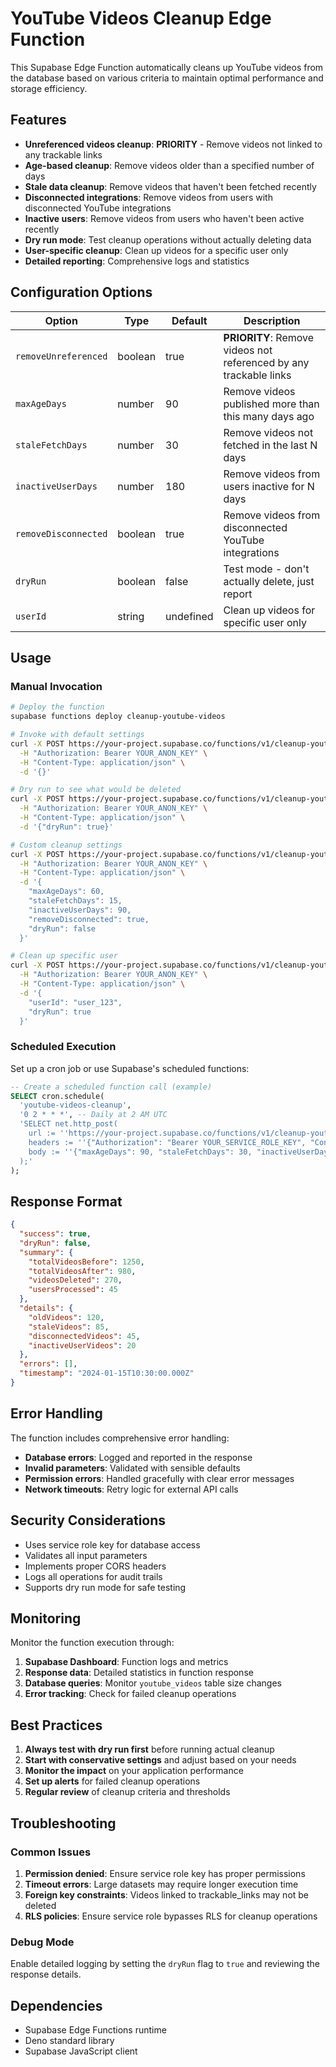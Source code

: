 # YouTube Videos Cleanup Edge Function

This Supabase Edge Function automatically cleans up YouTube videos from the database based on various criteria to maintain optimal performance and storage efficiency.

## Features

- **Unreferenced videos cleanup**: **PRIORITY** - Remove videos not linked to any trackable links
- **Age-based cleanup**: Remove videos older than a specified number of days
- **Stale data cleanup**: Remove videos that haven't been fetched recently
- **Disconnected integrations**: Remove videos from users with disconnected YouTube integrations
- **Inactive users**: Remove videos from users who haven't been active recently
- **Dry run mode**: Test cleanup operations without actually deleting data
- **User-specific cleanup**: Clean up videos for a specific user only
- **Detailed reporting**: Comprehensive logs and statistics

## Configuration Options

| Option | Type | Default | Description |
|--------|------|---------|-------------|
| `removeUnreferenced` | boolean | true | **PRIORITY**: Remove videos not referenced by any trackable links |
| `maxAgeDays` | number | 90 | Remove videos published more than this many days ago |
| `staleFetchDays` | number | 30 | Remove videos not fetched in the last N days |
| `inactiveUserDays` | number | 180 | Remove videos from users inactive for N days |
| `removeDisconnected` | boolean | true | Remove videos from disconnected YouTube integrations |
| `dryRun` | boolean | false | Test mode - don't actually delete, just report |
| `userId` | string | undefined | Clean up videos for specific user only |

## Usage

### Manual Invocation

```bash
# Deploy the function
supabase functions deploy cleanup-youtube-videos

# Invoke with default settings
curl -X POST https://your-project.supabase.co/functions/v1/cleanup-youtube-videos \
  -H "Authorization: Bearer YOUR_ANON_KEY" \
  -H "Content-Type: application/json" \
  -d '{}'

# Dry run to see what would be deleted
curl -X POST https://your-project.supabase.co/functions/v1/cleanup-youtube-videos \
  -H "Authorization: Bearer YOUR_ANON_KEY" \
  -H "Content-Type: application/json" \
  -d '{"dryRun": true}'

# Custom cleanup settings
curl -X POST https://your-project.supabase.co/functions/v1/cleanup-youtube-videos \
  -H "Authorization: Bearer YOUR_ANON_KEY" \
  -H "Content-Type: application/json" \
  -d '{
    "maxAgeDays": 60,
    "staleFetchDays": 15,
    "inactiveUserDays": 90,
    "removeDisconnected": true,
    "dryRun": false
  }'

# Clean up specific user
curl -X POST https://your-project.supabase.co/functions/v1/cleanup-youtube-videos \
  -H "Authorization: Bearer YOUR_ANON_KEY" \
  -H "Content-Type: application/json" \
  -d '{
    "userId": "user_123",
    "dryRun": true
  }'
```

### Scheduled Execution

Set up a cron job or use Supabase's scheduled functions:

```sql
-- Create a scheduled function call (example)
SELECT cron.schedule(
  'youtube-videos-cleanup',
  '0 2 * * *', -- Daily at 2 AM UTC
  'SELECT net.http_post(
    url := ''https://your-project.supabase.co/functions/v1/cleanup-youtube-videos'',
    headers := ''{"Authorization": "Bearer YOUR_SERVICE_ROLE_KEY", "Content-Type": "application/json"}'',
    body := ''{"maxAgeDays": 90, "staleFetchDays": 30, "inactiveUserDays": 180, "removeDisconnected": true}''
  );'
);
```

## Response Format

```json
{
  "success": true,
  "dryRun": false,
  "summary": {
    "totalVideosBefore": 1250,
    "totalVideosAfter": 980,
    "videosDeleted": 270,
    "usersProcessed": 45
  },
  "details": {
    "oldVideos": 120,
    "staleVideos": 85,
    "disconnectedVideos": 45,
    "inactiveUserVideos": 20
  },
  "errors": [],
  "timestamp": "2024-01-15T10:30:00.000Z"
}
```

## Error Handling

The function includes comprehensive error handling:

- **Database errors**: Logged and reported in the response
- **Invalid parameters**: Validated with sensible defaults
- **Permission errors**: Handled gracefully with clear error messages
- **Network timeouts**: Retry logic for external API calls

## Security Considerations

- Uses service role key for database access
- Validates all input parameters
- Implements proper CORS headers
- Logs all operations for audit trails
- Supports dry run mode for safe testing

## Monitoring

Monitor the function execution through:

1. **Supabase Dashboard**: Function logs and metrics
2. **Response data**: Detailed statistics in function response
3. **Database queries**: Monitor `youtube_videos` table size changes
4. **Error tracking**: Check for failed cleanup operations

## Best Practices

1. **Always test with dry run first** before running actual cleanup
2. **Start with conservative settings** and adjust based on your needs
3. **Monitor the impact** on your application performance
4. **Set up alerts** for failed cleanup operations
5. **Regular review** of cleanup criteria and thresholds

## Troubleshooting

### Common Issues

1. **Permission denied**: Ensure service role key has proper permissions
2. **Timeout errors**: Large datasets may require longer execution time
3. **Foreign key constraints**: Videos linked to trackable_links may not be deleted
4. **RLS policies**: Ensure service role bypasses RLS for cleanup operations

### Debug Mode

Enable detailed logging by setting the `dryRun` flag to `true` and reviewing the response details.

## Dependencies

- Supabase Edge Functions runtime
- Deno standard library
- Supabase JavaScript client 